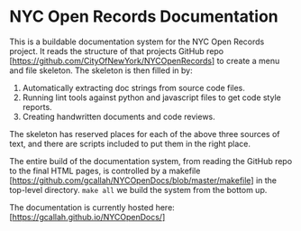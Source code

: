 # NYC Open Records Documentation

This is a buildable documentation system for the NYC Open Records project.
It reads the structure of that projects GitHub repo
[https://github.com/CityOfNewYork/NYCOpenRecords] to create a menu and 
file skeleton. The skeleton is then filled in by:

1. Automatically extracting doc strings from source code files.
2. Running lint tools against python and javascript files to get code style
   reports.
3. Creating handwritten documents and code reviews.

The skeleton has reserved places for each of the above three sources of text,
and there are scripts included to put them in the right place.

The entire build of the documentation system, from reading the GitHub repo to
the final HTML pages, is controlled by a makefile
[https://github.com/gcallah/NYCOpenDocs/blob/master/makefile]
in the top-level directory. `make all` we build the system from the bottom up.

The documentation is currently hosted here:
[https://gcallah.github.io/NYCOpenDocs/]
